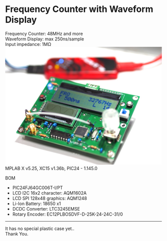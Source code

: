 # Frequency Counter with Waveform Display
Frequency Counter: 48MHz and more  
Waveform Display: max 250ns/sample  
Input impedance: 1MΩ  
![](screenshot.JPG)
MPLAB X v5.25, XC15 v1.36b, PIC24 - 1.145.0

BOM
- PIC24FJ64GC006T-I/PT
- LCD I2C 16x2 character: AQM1602A
- LCD SPI 128x48 graphics: AQM1248
- Li-Ion Battery: 18650 x1
- DCDC Converter: LTC3245EMSE
- Rotary Encoder: EC12PLBOSDVF-D-25K-24-24C-31/0   
___  
It has no special plastic case yet..   
Thank You.
